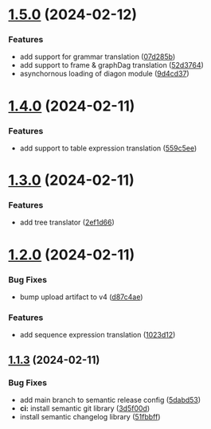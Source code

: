 # [1.5.0](https://github.com/elmouradiaminedev/diagonjs/compare/v1.4.0...v1.5.0) (2024-02-12)


### Features

* add support for grammar translation ([07d285b](https://github.com/elmouradiaminedev/diagonjs/commit/07d285bc83619a65fc9f2330ff4215203c72b0cb))
* add support to frame & graphDag translation ([52d3764](https://github.com/elmouradiaminedev/diagonjs/commit/52d3764c7091e0dbe0c0945b0e38dc250b1a8e0c))
* asynchornous loading of diagon module ([9d4cd37](https://github.com/elmouradiaminedev/diagonjs/commit/9d4cd37c9ffbe5445b600a8d079e06e8f6e88a48))

# [1.4.0](https://github.com/elmouradiaminedev/diagonjs/compare/v1.3.0...v1.4.0) (2024-02-11)


### Features

* add support to table expression translation ([559c5ee](https://github.com/elmouradiaminedev/diagonjs/commit/559c5ee838c7791cef37781f8e3ce247eb9004d8))

# [1.3.0](https://github.com/elmouradiaminedev/diagonjs/compare/v1.2.0...v1.3.0) (2024-02-11)


### Features

* add tree translator ([2ef1d66](https://github.com/elmouradiaminedev/diagonjs/commit/2ef1d66fa44aba0e5e5f779eb7ad70d64c71c8e3))

# [1.2.0](https://github.com/elmouradiaminedev/diagonjs/compare/v1.1.3...v1.2.0) (2024-02-11)


### Bug Fixes

* bump upload artifact to v4 ([d87c4ae](https://github.com/elmouradiaminedev/diagonjs/commit/d87c4ae6a303fe129716c269537c6a4ca2db7ec9))


### Features

* add  sequence expression translation ([1023d12](https://github.com/elmouradiaminedev/diagonjs/commit/1023d122678b2090ed93d717fe7f36a3e26add6b))

## [1.1.3](https://github.com/elmouradiaminedev/diagonjs/compare/v1.1.2...v1.1.3) (2024-02-11)


### Bug Fixes

* add main branch to semantic release config ([5dabd53](https://github.com/elmouradiaminedev/diagonjs/commit/5dabd538550f3d48498875ea8c7f7bb6bccf2a21))
* **ci:** install semantic git library ([3d5f00d](https://github.com/elmouradiaminedev/diagonjs/commit/3d5f00da1b56bb343888b86ad9c1a380c2f9f340))
* install semantic changelog library ([51fbbff](https://github.com/elmouradiaminedev/diagonjs/commit/51fbbffa4c6fac44f638ead5611da9ee206daef2))
